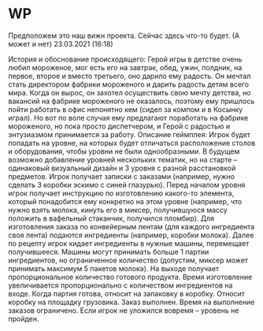 # WP
Предположем это наш вижн проекта.
Сейчас здесь что-то будет. (А может и нет)
23.03.2021 (16:18)


История и обоснование происходящего: Герой игры в детстве очень любил мороженое, мог есть его на завтрак, обед, ужин, полдник, на первое, второе и вместо третьего, оно дарило ему радость. Он мечтал стать директором фабрики мороженого и дарить радость детям всего мира. Когда он вырос, он захотел осуществить свою мечту детства, но вакансий на фабрике мороженого не оказалось, поэтому ему пришлось пойти работать в офис непонятно кем (сидел за компом и в Косынку играл). Но вот по воле случая ему предлагают поработать на фабрике мороженого, но пока просто диспетчером, и Герой с радостью и энтузиазмом принимается за работу.
Описание геймплея:
Игрок будет попадать на уровне, на которых будет отличаться расположение столов и оборудования, чтобы уровни не были однообразными. В будущем возможно добавление уровней нескольких тематик, но на старте – одинаковый визуальный дизайн и 3 уровня с разной расстановкой предметов.
Игрок получает записки с заказами (например, нужно сделать 3 коробки эскимо с синей глазурью).
Перед началом уровня игрок получает инструкцию по изготовлению какого-то элемента, который понадобится ему конкретно на этом уровне (например, что нужно взять молока, кинуть его в миксер, получившуюся массу положить в вафельный стаканчик, получился пломбир).
Для изготовления заказа по конвейерным лентам (для каждого ингредиента своя лента) подаются ингредиенты (например, коробки молока). Далее по рецепту игрок кидает ингредиенты в нужные машины, перемещает получившееся. Машины могут принимать больше 1 партии ингредиентов, но ограниченное количество (допустим, миксер может принимать максимум 5 пакетов молока). На выходе получает пропорциональное количество готового продукта. Время изготовление увеличивается пропорционально с количеством ингредиентов на входе.
Когда партия готова, относит на запаковку в коробку. Относит коробку на площадку грузовика. Заказ выполнен.
Время на выполнение заказов ограничено. Если игрок не уложился вовремя – уровень не пройден.
